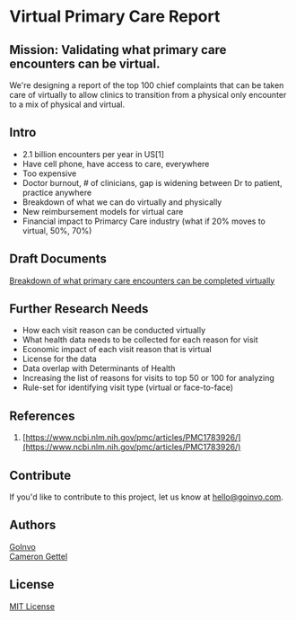 # Virtual Primary Care Report
## Mission: Validating what primary care encounters can be virtual.
We're designing a report of the top 100 chief complaints that can be taken care of virtually to allow clinics to transition from a physical only encounter to a mix of physical and virtual.

## Intro
 - 2.1 billion encounters per year in US[1]
 - Have cell phone, have access to care, everywhere  
 - Too expensive  
 - Doctor burnout, # of clinicians, gap is widening between Dr to patient, practice anywhere  
 - Breakdown of what we can do virtually and physically
 - New reimbursement models for virtual care  
 - Financial impact to Primarcy Care industry (what if 20% moves to virtual, 50%, 70%)

## Draft Documents
[Breakdown of what primary care encounters can be completed virtually](https://docs.google.com/spreadsheets/d/1pez_Wy8TnsMmifLU1xFrJ87b1SoH65OnwL6eQUiNy_A/edit?usp=sharing)

## Further Research Needs
 - How each visit reason can be conducted virtually
 - What health data needs to be collected for each reason for visit
 - Economic impact of each visit reason that is virtual
 - License for the data
 - Data overlap with Determinants of Health
 - Increasing the list of reasons for visits to top 50 or 100 for analyzing
 - Rule-set for identifying visit type (virtual or face-to-face)

## References
1. [https://www.ncbi.nlm.nih.gov/pmc/articles/PMC1783926/](https://www.ncbi.nlm.nih.gov/pmc/articles/PMC1783926/)  

## Contribute
If you'd like to contribute to this project, let us know at hello@goinvo.com.

## Authors
[GoInvo](https://www.goinvo.com)  
[Cameron Gettel](https://www.linkedin.com/in/cameron-gettel-765b6b62/)

## License
[MIT License](LICENSE)
